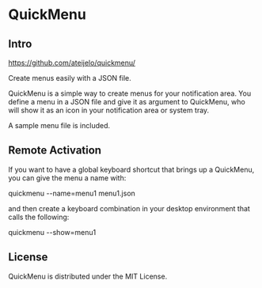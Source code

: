 QuickMenu
=========

Intro
-----

https://github.com/ateijelo/quickmenu/

Create menus easily with a JSON file.

QuickMenu is a simple way to create menus for your notification area. You define
a menu in a JSON file and give it as argument to QuickMenu, who will show it as
an icon in your notification area or system tray.

A sample menu file is included.

Remote Activation
-----------------

If you want to have a global keyboard shortcut that brings up a QuickMenu, you
can give the menu a name with:

  quickmenu --name=menu1 menu1.json
  
and then create a keyboard combination in your desktop environment that calls
the following:

  quickmenu --show=menu1

License
-------

QuickMenu is distributed under the MIT License.
